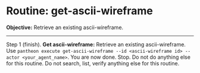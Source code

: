 # Routine: get-ascii-wireframe

**Objective:** Retrieve an existing ascii-wireframe.

---

Step 1 (finish). **Get ascii-wireframe:** Retrieve an existing ascii-wireframe. Use `pantheon execute get-ascii-wireframe --id <ascii-wireframe id> --actor <your_agent_name>`. You are now done. Stop. Do not do anything else for this routine. Do not search, list, verify anything else for this routine.